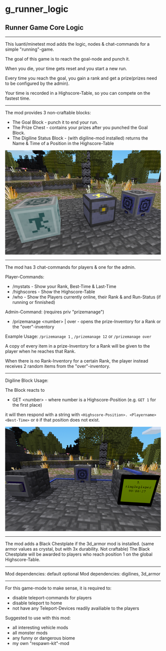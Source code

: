 # g_runner_logic
 ## Runner Game Core Logic
 -------------

 This luanti/minetest mod adds the logic, nodes & chat-commands for a simple "running"-game.
 
 The goal of this game is to reach the goal-node and punch it.
 
 When you die, your time gets reset and you start a new run.
 
 Every time you reach the goal, you gain a rank and get a prize(prizes need to be configured by the admin).
 
 Your time is recorded in a Highscore-Table, so you can compete on the fastest time.
 
 -------------
 
 The mod provides 3 non-craftable blocks:
 
 + The Goal Block				-	punch it to end your run.
 + The Prize Chest				-	contains your prizes after you punched the Goal Block.
 + The Digiline Status Block	-	(with digiline-mod installed) returns the Name & Time of a Position in the Highscore-Table
 
 ![The Nodes](screenshots/nodes.png)

--------------

The mod has 3 chat-commands for players & one for the admin.

Player-Commands:

+ /mystats 						-	Show your Rank, Best-Time & Last-Time 
+ /highscores					-	Show the Highscore-Table
+ /who							-	Show the Players currently online, their Rank & and Run-Status (if running or finnished)

Admin-Command:	(requires priv "prizemanage")

+ /prizemanage \<number\> | over	-	opens the prize-Inventory for a Rank or the "over"-inventory

Example Usage: `/prizemanage 1` , `/prizemanage 12` or `/prizemanage over`
 
A copy of every item in a prize-Inventory for a Rank will be given to the player when he reaches that Rank.

When there is no Rank-Inventory for a certain Rank, the player instead receives 2 random items from the "over"-inventory.

------------- 

Digiline Block Usage:

The Block reacts to 
+ GET \<number\>		-	where number is a Highscore-Position (e.g. `GET 1` for the first place) 

it will then respond with a string with `<Highscore-Position>. <Playername> <Best-Time>` or `0` if that position does not exist.

![The Digiline](screenshots/digiline-node.png)

-------------

The mod adds a Black Chestplate if the 3d_armor mod is installed. (same armor values as crystal, but with 3x durability. Not craftable)
The Black Chestplate will be awarded to players who reach position 1 on the global Highscore-Table.

-------------

Mod dependencies: default
optional Mod dependencies: digilines, 3d_armor

-------------

For this game-mode to make sense, it is required to:
+ disable teleport-commands for players
+ disable teleport to home
+ not have any Teleport-Devices readily availiable to the players

Suggested to use with this mod:
+ all interesting vehicle mods
+ all monster mods
+ any funny or dangerous biome
+ my own "respawn-kit"-mod